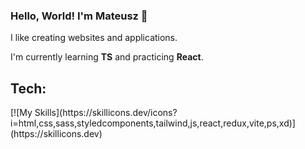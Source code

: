 ### Hello, World! I'm Mateusz 👋
  I like creating websites and applications.

  I'm currently learning <strong>TS</strong> and practicing <strong>React</strong>.

### <h2>Tech:</h2>

<p align="left">
[![My Skills](https://skillicons.dev/icons?i=html,css,sass,styledcomponents,tailwind,js,react,redux,vite,ps,xd)](https://skillicons.dev)
</p>
